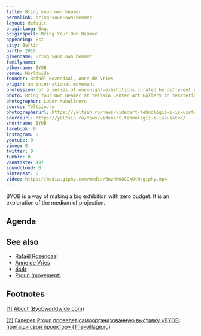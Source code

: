 ```yaml
---
title: Bring your own beamer
permalink: bring-your-own-beamer
layout: default
originlang: Eng.
originspell: Bring Your Own Beamer
appearing: Est.
city: Berlin
birth: 2010
givenname: Bring your own beamer
familyname:
othername: BYOB
venue: Worldwide
founder: Rafaël Rozendaal, Anne de Vries
origin: an international movement
profession: of a series of one-night-exhibitions curated by different people around the world
photo: Bring Your Own Beamer at Yeltsin Center Art Gallery in Yekaterinbur in 2017
photographer: Lubov Kabalinova
source: Yeltsin.ru
photographerurl: https://yeltsin.ru/news/videoart-tehnologii-i-iskusstvo/
sourceurl: https://yeltsin.ru/news/videoart-tehnologii-i-iskusstvo/
shortname: BYOB
facebook: 0
instagram: 0
youtube: 0
vimeo: 0
twitter: 0
tumblr: 0
vkontakte: 307
soundcloud: 0
pinterest: 0
video: https://media.giphy.com/media/6nzNWo8CQkUtW/giphy.mp4
---
```


BYOB is a way of making a big exhibition with zero budget. It is an exploration of the medium of projection.

## Agenda

## See also

+ [Rafaël Rozendaal](rozendaal-rafael)
+ [Anne de Vries](vries-anne-de)
+ [4s4r](4s4r)
+ [Proun (movement)](proun-movement)

## Footnotes

[[1]](#a1) <span id="f1"></span> [About (Byobworldwide.com)](http://www.byobworldwide.com/)

[[2]](#a2) <span id="f2"></span> [Галерея Proun проведет самоорганизованную выставку «BYOB: притащи свой проектор» (The-village.ru)](https://www.the-village.ru/village/weekend/wknd-news/330561-bring-your-own-beamer)
